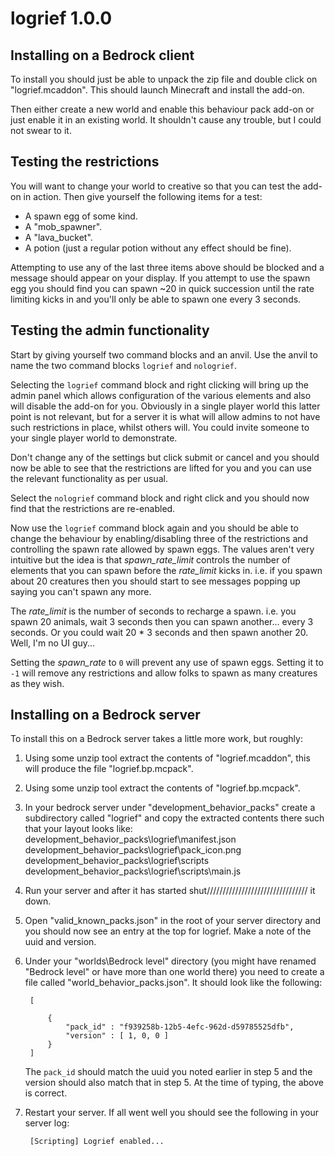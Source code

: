 # logrief 1.0.0

## Installing on a Bedrock client

To install you should just be able to unpack the zip file and double click on "logrief.mcaddon". This should launch Minecraft and install the add-on.

Then either create a new world and enable this behaviour pack add-on or just enable it in an existing world. It shouldn't cause any trouble, but I could not swear to it.

## Testing the restrictions

You will want to change your world to creative so that you can test the add-on in action. Then give yourself the following items for a test:

* A spawn egg of some kind.
* A "mob_spawner".
* A "lava_bucket".
* A potion (just a regular potion without any effect should be fine).

Attempting to use any of the last three items above should be blocked and a message should appear on your display. If you attempt to use the spawn egg you should find you can spawn ~20 in quick succession until the rate limiting kicks in and you'll only be able to spawn one every 3 seconds.

## Testing the admin functionality

Start by giving yourself two command blocks and an anvil. Use the anvil to name the two command blocks `logrief` and `nologrief`.

Selecting the `logrief` command block and right clicking will bring up the admin panel which allows configuration of the various elements and also will disable the add-on for you. Obviously in a single player world this latter point is not relevant, but for a server it is what will allow admins to not have such restrictions in place, whilst others will. You could invite someone to your single player world to demonstrate.

Don't change any of the settings but click submit or cancel and you should now be able to see that the restrictions are lifted for you and you can use the relevant functionality as per usual.

Select the `nologrief` command block and right click and you should now find that the restrictions are re-enabled.

Now use the `logrief` command block again and you should be able to change the behaviour by enabling/disabling three of the restrictions and controlling the spawn rate allowed by spawn eggs. The values aren't very intuitive but the idea is that *spawn_rate_limit* controls the number of elements that you can spawn before the *rate_limit* kicks in. i.e. if you spawn about 20 creatures then you should start to see messages popping up saying you can't spawn any more.

The *rate_limit* is the number of seconds to recharge a spawn. i.e. you spawn 20 animals, wait 3 seconds then you can spawn another... every 3 seconds. Or you could wait 20 * 3 seconds and then spawn another 20. Well, I'm no UI guy...

Setting the *spawn_rate* to `0` will prevent any use of spawn eggs. Setting it to `-1` will remove any restrictions and allow folks to spawn as many creatures as they wish.

## Installing on a Bedrock server

To install this on a Bedrock server takes a little more work, but roughly:

1) Using some unzip tool extract the contents of "logrief.mcaddon", this will produce the file "logrief.bp.mcpack".
2) Using some unzip tool extract the contents of "logrief.bp.mcpack".
3) In your bedrock server under "development_behavior_packs" create a subdirectory called "logrief" and copy the extracted contents there such that your layout looks like:
    development_behavior_packs\logrief\manifest.json
    development_behavior_packs\logrief\pack_icon.png
    development_behavior_packs\logrief\scripts
    development_behavior_packs\logrief\scripts\main.js
4) Run your server and after it has started shut//////////////////////////////// it down.
5) Open "valid_known_packs.json" in the root of your server directory and you should now see an entry at the top for logrief. Make a note of the uuid and version.
6) Under your "worlds\Bedrock level" directory (you might have renamed "Bedrock level" or have more than one world there) you need to create a file called "world_behavior_packs.json". It should look like the following:

        [
            
            {
                "pack_id" : "f939258b-12b5-4efc-962d-d59785525dfb",
                "version" : [ 1, 0, 0 ]
            }
        ]

    The `pack_id` should match the uuid you noted earlier in step 5 and the version should also match that in step 5. At the time of typing, the above is correct.

7) Restart your server. If all went well you should see the following in your server log:

        [Scripting] Logrief enabled...
